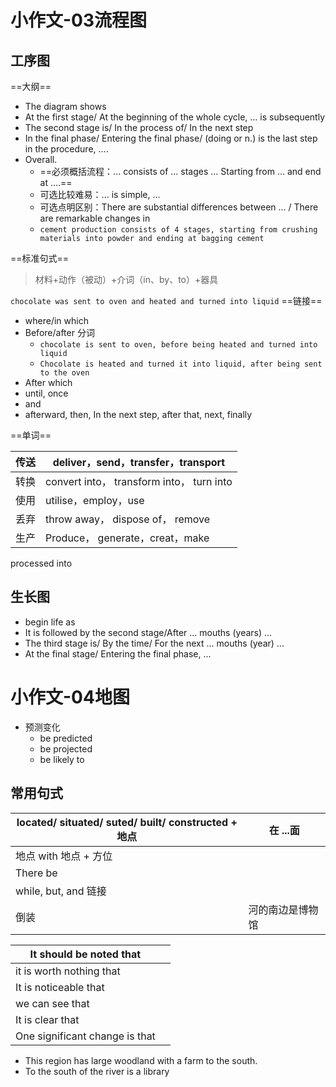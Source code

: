 # 小作文-03流程图

## 工序图

==大纲==
- The diagram shows
- At the first stage/ At the beginning of the whole cycle, ... is subsequently
- The second stage is/ In the process of/ In the next step
- In the final phase/ Entering the final phase/ (doing or n.) is the last step in the procedure, ....
- Overall. 
	- ==必须概括流程：... consists of ... stages ... Starting from ... and end at ....==
	- 可选比较难易：... is simple, ...
	- 可选点明区别：There are substantial differences between ... / There are remarkable changes in
	- `cement production consists of 4 stages, starting from crushing materials into powder and ending at bagging cement`

==标准句式==
> 材料+动作（被动）+介词（in、by、to）+器具

`chocolate was sent to oven and heated and turned into liquid`
==链接==
- where/in which
- Before/after 分词
	- `chocolate is sent to oven, before being heated and turned into liquid`
	- `Chocolate is heated and turned it into liquid, after being sent to the oven`
- After which
- until, once
- and
- afterward, then, In the next step, after that, next, finally

==单词==

| 传送 | deliver，send，transfer，transport        |
| ---- | ----------------------------------------- |
| 转换 | convert into， transform into， turn into |
| 使用 | utilise，employ，use                      |
| 丢弃 | throw away， dispose of， remove          |
| 生产 | Produce， generate，creat，make           | 

processed into

## 生长图
- begin life as
- It is followed by the second stage/After ... mouths (years) ...
- The third stage is/ By the time/ For the next ... mouths (year) ...
- At the final stage/ Entering the final phase, ...

# 小作文-04地图
- 预测变化
	- be predicted
	- be projected
	- be likely to

## 常用句式
| located/ situated/ suted/ built/ constructed + 地点 | 在 ...面         |
| --------------------------------------------------- | ---------------- |
| 地点 with 地点 + 方位                               |                  |
| There be                                            |                  |
| while, but, and 链接                                |                  |
| 倒装                                                | 河的南边是博物馆 |

| It should be noted that        |     |
| ------------------------------ | --- |
| it is worth nothing that       |     |
| It is noticeable that          |     |
| we can see that                |     |
| It is clear that               |     |
| One significant change is that |     |

- This region has large woodland with a farm to the south.
- To the south of the river is a library

